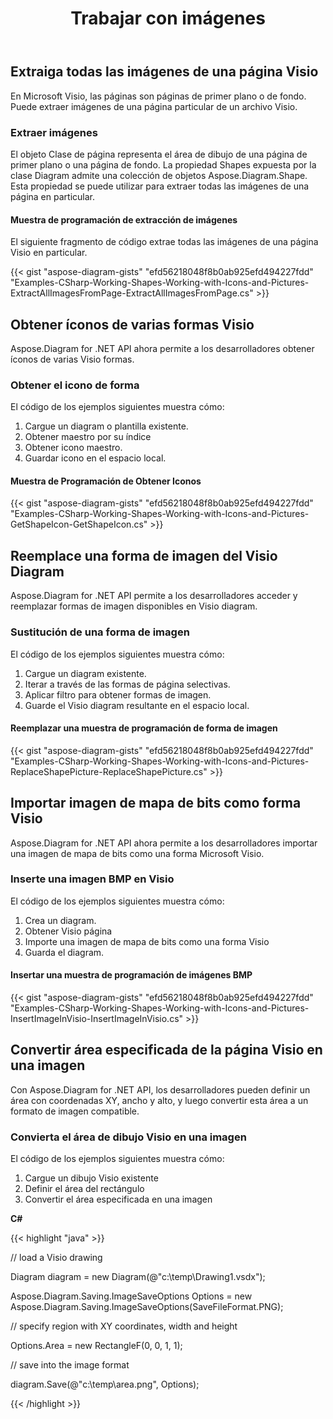 ﻿---
title: Trabajar con imágenes
type: docs
weight: 60
url: /es/net/working-with-images/
description: Esta sección explica cómo insertar u obtener una imagen de una página visio con Aspose.Diagram.
---
## **Extraiga todas las imágenes de una página Visio**
En Microsoft Visio, las páginas son páginas de primer plano o de fondo. Puede extraer imágenes de una página particular de un archivo Visio.
### **Extraer imágenes**
El objeto Clase de página representa el área de dibujo de una página de primer plano o una página de fondo. La propiedad Shapes expuesta por la clase Diagram admite una colección de objetos Aspose.Diagram.Shape. Esta propiedad se puede utilizar para extraer todas las imágenes de una página en particular.
#### **Muestra de programación de extracción de imágenes**
El siguiente fragmento de código extrae todas las imágenes de una página Visio en particular.

{{< gist "aspose-diagram-gists" "efd56218048f8b0ab925efd494227fdd" "Examples-CSharp-Working-Shapes-Working-with-Icons-and-Pictures-ExtractAllImagesFromPage-ExtractAllImagesFromPage.cs" >}}
## **Obtener íconos de varias formas Visio**
Aspose.Diagram for .NET API ahora permite a los desarrolladores obtener íconos de varias Visio formas.
### **Obtener el icono de forma**
El código de los ejemplos siguientes muestra cómo:

1. Cargue un diagram o plantilla existente.
1. Obtener maestro por su índice
1. Obtener icono maestro.
1. Guardar icono en el espacio local.
#### **Muestra de Programación de Obtener Iconos**
{{< gist "aspose-diagram-gists" "efd56218048f8b0ab925efd494227fdd" "Examples-CSharp-Working-Shapes-Working-with-Icons-and-Pictures-GetShapeIcon-GetShapeIcon.cs" >}}
## **Reemplace una forma de imagen del Visio Diagram**
Aspose.Diagram for .NET API permite a los desarrolladores acceder y reemplazar formas de imagen disponibles en Visio diagram.
### **Sustitución de una forma de imagen**
El código de los ejemplos siguientes muestra cómo:

1. Cargue un diagram existente.
1. Iterar a través de las formas de página selectivas.
1. Aplicar filtro para obtener formas de imagen.
1. Guarde el Visio diagram resultante en el espacio local.
#### **Reemplazar una muestra de programación de forma de imagen**
{{< gist "aspose-diagram-gists" "efd56218048f8b0ab925efd494227fdd" "Examples-CSharp-Working-Shapes-Working-with-Icons-and-Pictures-ReplaceShapePicture-ReplaceShapePicture.cs" >}}
## **Importar imagen de mapa de bits como forma Visio**
Aspose.Diagram for .NET API ahora permite a los desarrolladores importar una imagen de mapa de bits como una forma Microsoft Visio.
### **Inserte una imagen BMP en Visio**
El código de los ejemplos siguientes muestra cómo:

1. Crea un diagram.
1. Obtener Visio página
1. Importe una imagen de mapa de bits como una forma Visio
1. Guarda el diagram.
#### **Insertar una muestra de programación de imágenes BMP**
{{< gist "aspose-diagram-gists" "efd56218048f8b0ab925efd494227fdd" "Examples-CSharp-Working-Shapes-Working-with-Icons-and-Pictures-InsertImageInVisio-InsertImageInVisio.cs" >}}
## **Convertir área especificada de la página Visio en una imagen**
Con Aspose.Diagram for .NET API, los desarrolladores pueden definir un área con coordenadas XY, ancho y alto, y luego convertir esta área a un formato de imagen compatible.
### **Convierta el área de dibujo Visio en una imagen**
El código de los ejemplos siguientes muestra cómo:

1. Cargue un dibujo Visio existente
1. Definir el área del rectángulo
1. Convertir el área especificada en una imagen

**C#**

{{< highlight "java" >}}

 // load a Visio drawing

Diagram diagram = new Diagram(@"c:\temp\Drawing1.vsdx");

Aspose.Diagram.Saving.ImageSaveOptions Options = new Aspose.Diagram.Saving.ImageSaveOptions(SaveFileFormat.PNG);

// specify region with XY coordinates, width and height

Options.Area = new RectangleF(0, 0, 1, 1);

// save into the image format

diagram.Save(@"c:\temp\area.png", Options);

{{< /highlight >}}
